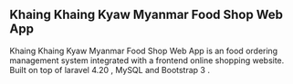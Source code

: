 ## Khaing Khaing Kyaw Myanmar Food Shop Web App

Khaing Khaing Kyaw Myanmar Food Shop Web App is  an food ordering management system integrated with a frontend online shopping website.
Built on top of laravel 4.20 , MySQL and Bootstrap 3 . 



